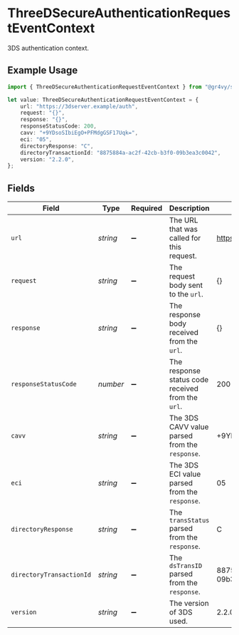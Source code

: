 # ThreeDSecureAuthenticationRequestEventContext

3DS authentication context.

## Example Usage

```typescript
import { ThreeDSecureAuthenticationRequestEventContext } from "@gr4vy/sdk/models/components";

let value: ThreeDSecureAuthenticationRequestEventContext = {
    url: "https://3dserver.example/auth",
    request: "{}",
    response: "{}",
    responseStatusCode: 200,
    cavv: "+9YDsoSIbiEgO+PFMdgGSF17Uqk=",
    eci: "05",
    directoryResponse: "C",
    directoryTransactionId: "8875884a-ac2f-42cb-b3f0-09b3ea3c0042",
    version: "2.2.0",
};
```

## Fields

| Field                                             | Type                                              | Required                                          | Description                                       | Example                                           |
| ------------------------------------------------- | ------------------------------------------------- | ------------------------------------------------- | ------------------------------------------------- | ------------------------------------------------- |
| `url`                                             | *string*                                          | :heavy_minus_sign:                                | The URL that was called for this request.         | https://3dserver.example/auth                     |
| `request`                                         | *string*                                          | :heavy_minus_sign:                                | The request body sent to the `url`.               | {}                                                |
| `response`                                        | *string*                                          | :heavy_minus_sign:                                | The response body received from the `url`.        | {}                                                |
| `responseStatusCode`                              | *number*                                          | :heavy_minus_sign:                                | The response status code received from the `url`. | 200                                               |
| `cavv`                                            | *string*                                          | :heavy_minus_sign:                                | The 3DS CAVV value parsed from the `response`.    | +9YDsoSIbiEgO+PFMdgGSF17Uqk=                      |
| `eci`                                             | *string*                                          | :heavy_minus_sign:                                | The 3DS ECI value parsed from the `response`.     | 05                                                |
| `directoryResponse`                               | *string*                                          | :heavy_minus_sign:                                | The `transStatus` parsed from the `response`.     | C                                                 |
| `directoryTransactionId`                          | *string*                                          | :heavy_minus_sign:                                | The `dsTransID` parsed from the `response`.       | 8875884a-ac2f-42cb-b3f0-09b3ea3c0042              |
| `version`                                         | *string*                                          | :heavy_minus_sign:                                | The version of 3DS used.                          | 2.2.0                                             |